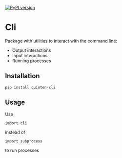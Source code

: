 [![PyPI version](https://badge.fury.io/py/quinten-cli.svg)](https://badge.fury.io/py/quinten-cli)

# Cli

Package with utilities to interact with the command line:
* Output interactions
* Input interactions
* Running processes

## Installation

```shell
pip install quinten-cli
```

## Usage
Use 

```shell
import cli
```
instead of

```shell
import subprocess
```

to run processes
